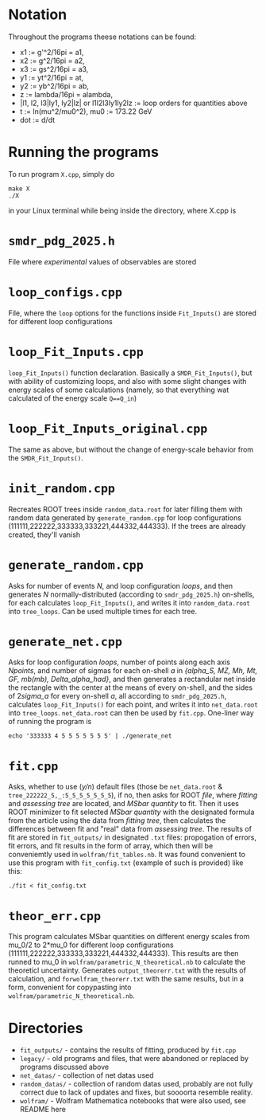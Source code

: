 # Notation
Throughout the programs theese notations can be found: 

- x1 := g'^2/16pi = a1,
- x2 := g^2/16pi = a2,
- x3 := gs^2/16pi = a3,
- y1 := yt^2/16pi = at,
- y2 := yb^2/16pi = ab,
- z := lambda/16pi = alambda,
- |l1, l2, l3|ly1, ly2|lz| or l1l2l3ly1ly2lz := loop orders for quantities above
- t := ln(mu^2/mu0^2), mu0 := 173.22 GeV
- dot := d/dt

# Running the programs
To run program ``X.cpp``, simply do

```
make X
./X
```
in your Linux terminal while being inside the directory, where X.cpp is

# ``smdr_pdg_2025.h``
File where *experimental* values of observables are stored

# ``loop_configs.cpp``
File, where the ``loop`` options for the functions inside ``Fit_Inputs()`` are stored for different loop configurations

# ``loop_Fit_Inputs.cpp``
``loop_Fit_Inputs()`` function declaration. Basically a ``SMDR_Fit_Inputs()``, 
but with ability of customizing loops, and also with some slight changes with energy scales of some calculations 
(namely, so that everything wat calculated of the energy scale ``Q==Q_in``)

# ``loop_Fit_Inputs_original.cpp``
The same as above, but without the change of energy-scale behavior from the ``SMDR_Fit_Inputs()``.

# ``init_random.cpp``
Recreates ROOT trees inside ``random_data.root`` for later filling them with random data generated by ``generate_random.cpp`` for loop configurations (111111,222222,333333,333221,444332,444333).
If the trees are already created, they'll vanish

# ``generate_random.cpp``
Asks for number of events *N*, and loop configuration *loops*, and then generates *N* normally-distributed (according to ``smdr_pdg_2025.h``) on-shells,
for each calculates ``loop_Fit_Inputs()``, and writes it into ``random_data.root`` into ``tree_loops``. Can be used multiple times for each tree.

# ``generate_net.cpp``
Asks for loop configuration *loops*, number of points along each axis *Npoints*, and number of sigmas for
each on-shell *a* in *{alpha_S, MZ, Mh, Mt, GF, mb(mb), Delta_alpha_had}*, and then generates a rectandular net inside the rectangle with
the center at the means of every on-shell, and the sides of 2*sigma_a* for every on-shell *a*, all according to ``smdr_pdg_2025.h``, calculates 
``loop_Fit_Inputs()`` for each point, and writes it into ``net_data.root`` into ``tree_loops``. ``net_data.root`` can then be used by ``fit.cpp``. 
One-liner way of running the program is
```
echo '333333 4 5 5 5 5 5 5 5' | ./generate_net
```

# ``fit.cpp``
Asks, whether to use (*y/n*) default files (those be ``net_data.root`` & ``tree_222222_5,_:5_5_5_5_5_5_5``), if no, then asks for ROOT *file*, where
*fitting* and *assessing tree* are located, and *MSbar quantity* to fit. Then it uses ROOT minimizer to fit selected *MSbar quantity* with the designated
formula from the article using the data from *fitting tree*, then calculates the differences between fit and "real" data from *assessing tree*. The results
of fit are stored in ``fit_outputs/`` in designated ``.txt`` files: propogation of errors, fit errors, and fit results in the form of array, which then will be conveniemtly used in 
``wolfram/fit_tables.nb``. It was found convenient to use this program with ``fit_config.txt`` (example of such is provided) like this:
```
./fit < fit_config.txt
```

# ``theor_err.cpp``
This program calculates MSbar quantities on different energy scales from mu_0/2 to 2*mu_0 for different loop configurations (111111,222222,333333,333221,444332,444333).
This results are then runned to mu_0 in ``wolfram/parametric_N_theoretical.nb`` to calculate the theoreticl uncertainty. Generates ``output_theorerr.txt`` 
with the results of calculation, and ``forwolfram_theorerr.txt`` with the same results, but in a form, convenient for copypasting into ``wolfram/parametric_N_theoretical.nb``.

# Directories
- ``fit_outputs/`` - contains the results of fitting, produced by ``fit.cpp``
- ``legacy/`` - old programs and files, that were abandoned or replaced by programs discussed above
- ``net_datas/`` - collection of net datas used
- ``random_datas/`` - collection of random datas used, probably are not fully correct due to lack of updates and fixes, but soooorta resemble reality.
- ``wolfram/`` - Wolfram Mathematica notebooks that were also used, see README here
